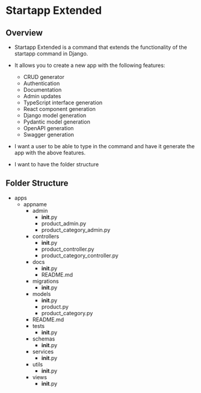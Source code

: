 # Startapp Extended

## Overview
- Startapp Extended is a command that extends the functionality of the startapp command in Django.
- It allows you to create a new app with the following features:
    - CRUD generator
    - Authentication
    - Documentation
    - Admin updates
    - TypeScript interface generation
    - React component generation
    - Django model generation
    - Pydantic model generation
    - OpenAPI generation
    - Swagger generation

- I want a user to be able to type in the command and have it generate the app with the above features.
- I want to have the folder structure 



## Folder Structure
- apps
    - appname
        - admin
            - __init__.py
            - product_admin.py
            - product_category_admin.py
        - controllers
            - __init__.py
            - product_controller.py
            - product_category_controller.py
        - docs
            - __init__.py
            - README.md
        - migrations
            - __init__.py
        - models
            - __init__.py
            - product.py
            - product_category.py
        - README.md
        - tests
            - __init__.py
        - schemas
            - __init__.py
        - services
            - __init__.py
        - utils
            - __init__.py
        - views
            - __init__.py